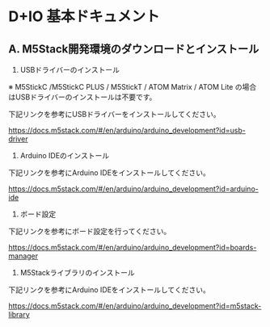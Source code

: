 # D+IO 基本ドキュメント

## A. M5Stack開発環境のダウンロードとインストール

1. USBドライバーのインストール

※ M5StickC /M5StickC PLUS / M5StickT / ATOM Matrix / ATOM Lite の場合はUSBドライバーのインストールは不要です。

下記リンクを参考にUSBドライバーをインストールしてください。

https://docs.m5stack.com/#/en/arduino/arduino_development?id=usb-driver

1. Arduino IDEのインストール

下記リンクを参考にArduino IDEをインストールしてください。

https://docs.m5stack.com/#/en/arduino/arduino_development?id=arduino-ide

1. ボード設定

下記リンクを参考にボード設定を行ってください。

https://docs.m5stack.com/#/en/arduino/arduino_development?id=boards-manager

1. M5Stackライブラリのインストール

下記リンクを参考にArduino IDEをインストールしてください。

https://docs.m5stack.com/#/en/arduino/arduino_development?id=m5stack-library